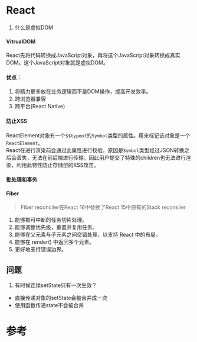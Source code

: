 # React
1. 什么是虚拟DOM
#### VitrualDOM
React先将代码转换成JavaScript对象，再将这个JavaScript对象转换成真实DOM。这个JavaScript对象就是虚拟DOM。
#### 优点：
1. 将精力更多放在业务逻辑而不是DOM操作，提高开发效率。
2. 跨浏览器兼容
3. 跨平台(React Native)
#### 防止XSS
ReactElement对象有一个`$$typeof`的`Symbol`类型的属性。用来标记该对象是一个`ReactElement`。   
React在进行渲染前会通过此属性进行校验，原因是`Symbol`类型经过JSON转换之后会丢失，无法在前后端进行传输。因此用户提交了特殊的children也无法进行渲染，利用此特性防止存储型的XSS攻击。
#### 批处理和事务




#### Fiber
> Fiber reconciler在React 16中替换了React 15中原有的Stack reconsiler
1. 能够把可中断的任务切片处理。
2. 能够调整优先级，重置并复用任务。
3. 能够在父元素与子元素之间交错处理，以支持 React 中的布局。
4. 能够在 render() 中返回多个元素。
5. 更好地支持错误边界。

## 问题
1. 有时候连续setState只有一次生效？
- 直接传递对象的setState会被合并成一次
- 使用函数传递state不会被合并

# 参考
[](https://segmentfault.com/a/1190000018891454)